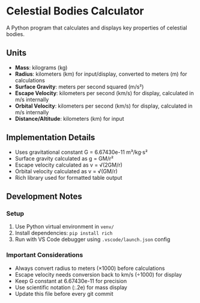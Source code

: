 # Celestial Bodies Calculator

A Python program that calculates and displays key properties of celestial bodies.

## Units

- **Mass**: kilograms (kg)
- **Radius**: kilometers (km) for input/display, converted to meters (m) for calculations
- **Surface Gravity**: meters per second squared (m/s²)
- **Escape Velocity**: kilometers per second (km/s) for display, calculated in m/s internally
- **Orbital Velocity**: kilometers per second (km/s) for display, calculated in m/s internally
- **Distance/Altitude**: kilometers (km) for input

## Implementation Details

- Uses gravitational constant G = 6.67430e-11 m³/kg·s²
- Surface gravity calculated as g = GM/r²
- Escape velocity calculated as v = √(2GM/r)
- Orbital velocity calculated as v = √(GM/r)
- Rich library used for formatted table output

## Development Notes

### Setup
1. Use Python virtual environment in `venv/`
2. Install dependencies: `pip install rich`
3. Run with VS Code debugger using `.vscode/launch.json` config

### Important Considerations
- Always convert radius to meters (×1000) before calculations
- Escape velocity needs conversion back to km/s (÷1000) for display
- Keep G constant at 6.67430e-11 for precision
- Use scientific notation (:.2e) for mass display
- Update this file before every git commit